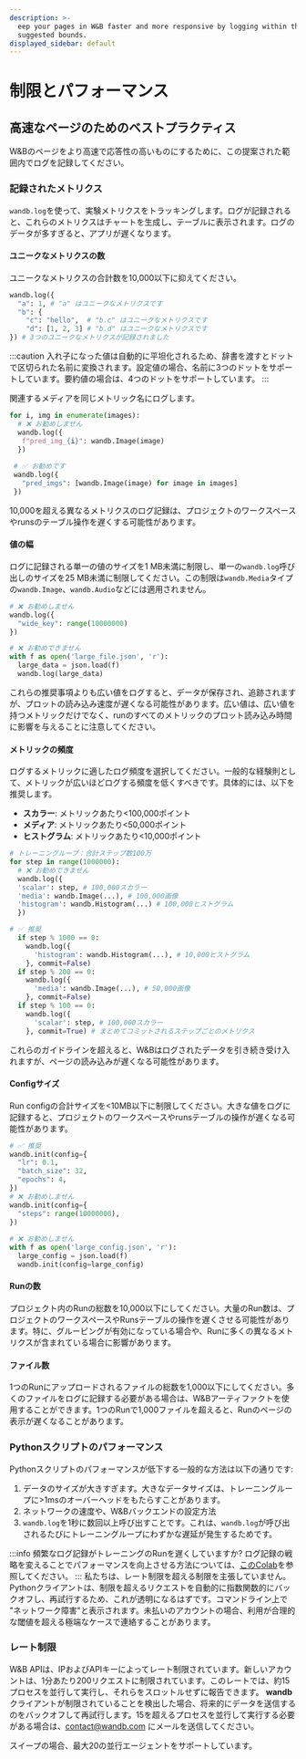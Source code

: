 ```yaml
---
description: >-
  eep your pages in W&B faster and more responsive by logging within these
  suggested bounds.
displayed_sidebar: default
---
```


# 制限とパフォーマンス

<head>
  <title>実験の制限とパフォーマンス</title>
</head>

## 高速なページのためのベストプラクティス

W&Bのページをより高速で応答性の高いものにするために、この提案された範囲内でログを記録してください。

### 記録されたメトリクス

`wandb.log`を使って、実験メトリクスをトラッキングします。ログが記録されると、これらのメトリクスはチャートを生成し、テーブルに表示されます。ログのデータが多すぎると、アプリが遅くなります。

#### ユニークなメトリクスの数

ユニークなメトリクスの合計数を10,000以下に抑えてください。

```python
wandb.log({
  "a": 1, # "a" はユニークなメトリクスです
  "b": {
    "c": "hello",  # "b.c" はユニークなメトリクスです
    "d": [1, 2, 3] # "b.d" はユニークなメトリクスです
}) # 3つのユニークなメトリクスが記録されました
```
:::caution
入れ子になった値は自動的に平坦化されるため、辞書を渡すとドットで区切られた名前に変換されます。設定値の場合、名前に3つのドットをサポートしています。要約値の場合は、4つのドットをサポートしています。
:::

関連するメディアを同じメトリック名にログします。

```python
for i, img in enumerate(images):
  # ❌ お勧めしません
  wandb.log({
   f"pred_img_{i}": wandb.Image(image)
  })
  
 # ✅ お勧めです
 wandb.log({
   "pred_imgs": [wandb.Image(image) for image in images]
 }) 
```

10,000を超える異なるメトリクスのログ記録は、プロジェクトのワークスペースやrunsのテーブル操作を遅くする可能性があります。

#### 値の幅

ログに記録される単一の値のサイズを1 MB未満に制限し、単一の`wandb.log`呼び出しのサイズを25 MB未満に制限してください。この制限は`wandb.Media`タイプの`wandb.Image`、`wandb.Audio`などには適用されません。

```python
# ❌ お勧めしません
wandb.log({
  "wide_key": range(10000000)
})

# ❌ お勧めできません
with f as open('large_file.json', 'r'):
  large_data = json.load(f)
  wandb.log(large_data) 
```

これらの推奨事項よりも広い値をログすると、データが保存され、追跡されますが、プロットの読み込み速度が遅くなる可能性があります。広い値は、広い値を持つメトリックだけでなく、runのすべてのメトリックのプロット読み込み時間に影響を与えることに注意してください。

#### メトリックの頻度

ログするメトリックに適したログ頻度を選択してください。一般的な経験則として、メトリックが広いほどログする頻度を低くすべきです。具体的には、以下を推奨します。

* **スカラー**: メトリックあたり<100,000ポイント
* **メディア**: メトリックあたり<50,000ポイント
* **ヒストグラム**: メトリックあたり<10,000ポイント


```python
# トレーニングループ：合計ステップ数100万
for step in range(1000000):
  # ❌ お勧めできません
  wandb.log({
  'scalar': step, # 100,000スカラー
  'media': wandb.Image(...), # 100,000画像
  'histogram': wandb.Histogram(...) # 100,000ヒストグラム
  })

# ✅ 推奨
  if step % 1000 == 0:
    wandb.log({
      'histogram': wandb.Histogram(...), # 10,000ヒストグラム
    }, commit=False)
  if step % 200 == 0:
    wandb.log({
      'media': wandb.Image(...), # 50,000画像
    }, commit=False)
  if step % 100 == 0:
    wandb.log({
      'scalar': step, # 100,000スカラー
    }, commit=True) # まとめてコミットされるステップごとのメトリクス
```



これらのガイドラインを超えると、W&Bはログされたデータを引き続き受け入れますが、ページの読み込みが遅くなる可能性があります。

#### Configサイズ

Run configの合計サイズを<10MB以下に制限してください。大きな値をログに記録すると、プロジェクトのワークスペースやrunsテーブルの操作が遅くなる可能性があります。

```python
# ✅ 推奨
wandb.init(config={
  "lr": 0.1,
  "batch_size": 32,
  "epochs": 4,
})
# ❌ お勧めしません
wandb.init(config={
  "steps": range(10000000),
})
 
# ❌ お勧めしません
with f as open('large_config.json', 'r'):
  large_config = json.load(f)
  wandb.init(config=large_config)
```

#### Runの数

プロジェクト内のRunの総数を10,000以下にしてください。大量のRun数は、プロジェクトのワークスペースやRunsテーブルの操作を遅くさせる可能性があります。特に、グルーピングが有効になっている場合や、Runに多くの異なるメトリクスが含まれている場合に影響があります。

#### ファイル数

1つのRunにアップロードされるファイルの総数を1,000以下にしてください。多くのファイルをログに記録する必要がある場合は、W&Bアーティファクトを使用することができます。1つのRunで1,000ファイルを超えると、Runのページの表示が遅くなることがあります。

### Pythonスクリプトのパフォーマンス

Pythonスクリプトのパフォーマンスが低下する一般的な方法は以下の通りです:

1. データのサイズが大きすぎます。大きなデータサイズは、トレーニングループに>1msのオーバーヘッドをもたらすことがあります。
2. ネットワークの速度や、W&Bバックエンドの設定方法
3. `wandb.log`を1秒に数回以上呼び出すことです。これは、`wandb.log`が呼び出されるたびにトレーニングループにわずかな遅延が発生するためです。

:::info
頻繁なログ記録がトレーニングのRunを遅くしていますか? ログ記録の戦略を変えることでパフォーマンスを向上させる方法については、[このColab](http://wandb.me/log-hf-colab)を参照してください。
:::
私たちは、レート制限を超える制限を主張していません。Pythonクライアントは、制限を超えるリクエストを自動的に指数関数的にバックオフし、再試行するため、これが透明になるはずです。コマンドライン上で "ネットワーク障害"と表示されます。未払いのアカウントの場合、利用が合理的な閾値を超える極端なケースで連絡することがあります。



### レート制限



W&B APIは、IPおよびAPIキーによってレート制限されています。新しいアカウントは、1分あたり200リクエストに制限されています。このレートでは、約15プロセスを並行して実行し、それらをスロットルせずに報告できます。 **wandb**クライアントが制限されていることを検出した場合、将来的にデータを送信するのをバックオフして再試行します。15を超えるプロセスを並行して実行する必要がある場合は、[contact@wandb.com](mailto:contact@wandb.com) にメールを送信してください。



スイープの場合、最大20の並行エージェントをサポートしています。